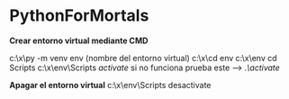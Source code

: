 # PythonForMortals
 
**Crear entorno virtual mediante CMD**

c:\x\py -m venv env (nombre del entorno virtual)
c:\x\cd env
c:\x\env cd Scripts
c:\x\env\Scripts *activate* si no funciona prueba este --> *.\activate*

**Apagar el entorno virtual**
c:\x\env\Scripts desactivate
